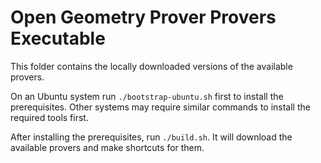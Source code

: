 # Open Geometry Prover Provers Executable

This folder contains the locally downloaded versions of the available provers.

On an Ubuntu system run `./bootstrap-ubuntu.sh` first to install the prerequisites.
Other systems may require similar commands to install the required tools first.

After installing the prerequisites, run `./build.sh`. It will download the
available provers and make shortcuts for them.
